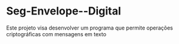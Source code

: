 # Seg-Envelope--Digital
Este projeto visa desenvolver um programa que permite operações criptográficas com mensagens em texto
